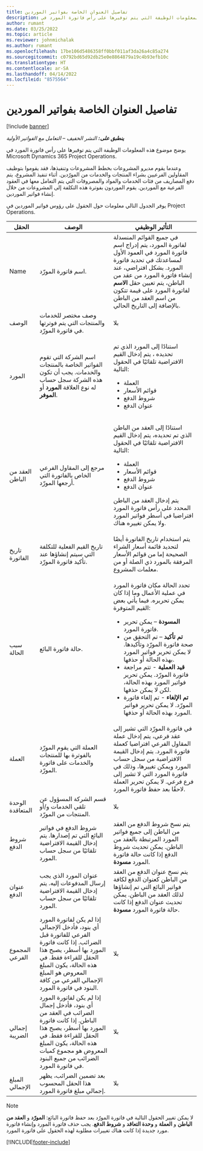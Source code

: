 ```yaml
---
title: تفاصيل العنوان الخاصة بفواتير الموردين
description: يوضح موضوع هذه المعلومات الوظيفة التي يتم توفيرها على رأس فاتورة المورد في Microsoft Dynamics 365 Project Operations.
author: rumant
ms.date: 03/25/2022
ms.topic: article
ms.reviewer: johnmichalak
ms.author: rumant
ms.openlocfilehash: 17be106d5486358ff0bbf011af3da26a4c85a274
ms.sourcegitcommit: c0792bd65d92db25e0e8864879a19c4b93efb10c
ms.translationtype: HT
ms.contentlocale: ar-SA
ms.lasthandoff: 04/14/2022
ms.locfileid: "8575564"
---
```

# <a name="header-details-for-vendor-invoices"></a>تفاصيل العنوان الخاصة بفواتير الموردين

[!include [banner](../../includes/dataverse-preview.md)]

_**ينطبق على:** النشر الخفيف – التعامل مع الفواتير الأولية_

يوضح موضوع هذه المعلومات الوظيفة التي يتم توفيرها على رأس فاتورة المورد في Microsoft Dynamics 365 Project Operations.

وعندما يقوم مديرو المشروعات بخطط المشروعات وتنفيذها، فقد يقوموا بتوظيف المقاولين الفرعيين بشراء المنتجات والخدمات من المورّدين. أثناء تنفيذ المشروع، يتم دفع المصاريف من فئات الخدمات والمواد والمصروفات التي يتم التعامل معها في العقود الفرعية مع الموردين. يقوم الموردون بفوترة هذه التكلفة إلى المشروعات من خلال إنشاء فواتير الموردين.

يوفر الجدول التالي معلومات حول الحقول على رؤوس فواتير الموردين في Project Operations.

| الحقل | الوصف  | التأثير الوظيفي |
| --- | --- | --- |
| Name | اسم فاتورة المورّد. | في جميع القوائم المنسدلة لفاتورة المورد، يتم إدراج اسم فاتورة المورد في العمود الأول لمساعدتك في تحديد فاتورة المورد. بشكل افتراضي، عند إنشاء فاتورة المورد من عقد من الباطن، يتم تعيين حقل **الاسم** لفاتورة المورد على قيمة تتكون من اسم العقد من الباطن بالإضافة إلى التاريخ الحالي. |
| الوصف  | وصف مختصر للخدمات والمنتجات التي يتم فوترتها في فاتورة المورّد. | ‏‫بلا |
| المورد | اسم الشركة التي تقوم الفواتير الخاصة بالمنتجات والخدمات. يجب أن تكون هذه الشركة سجل حساب له نوع العلاقة **المورد** أو **الموفر**. | <p>استنادًا إلى المورد الذي تم تحديده ، يتم إدخال القيم الافتراضية تلقائيًا في الحقول التالية:</p><ul><li>‏‏العملة</li><li>قوائم الأسعار</li><li>شروط الدفع</li><li>عنوان الدفع</li></ul> |
| العقد من الباطن | مرجع إلى المقاول الفرعي الخاص بالفاتورة التي أرجعها المورّد. | <p>استنادًا إلى العقد من الباطن الذي تم تحديده، يتم إدخال القيم الافتراضية تلقائيًا في الحقول التالية:</p><ul><li>‏‏العملة</li><li>قوائم الأسعار</li><li>شروط الدفع</li><li>عنوان الدفع</li></ul><p>يتم إدخال العقد من الباطن المحدد على رأس فاتورة المورد افتراضيا في أسطر فواتير المورد ولا يمكن تغييره هناك.</p> |
| تاريخ الفاتورة | تاريخ القيم الفعلية للتكلفة التي سيتم إنشاؤها عند تأكيد فاتورة المورّد. | يتم استخدام تاريخ الفاتورة أيضًا لتحديد قائمة أسعار الشراء الصحيحة إما من قوائم الأسعار المرفقة بالمورد ذي الصلة أو من معلمات المشروع. |
| سبب الحالة  | حالة فاتورة البائع. | <p>تحدد الحالة مكان فاتورة المورد في عملية الأعمال وما إذا كان يمكن تحريره. فيما يأتي بعض القيم المتوفرة:</p><ul><li>**المسودة** – يمكن تحرير فاتورة المورد.</li><li>**تم تأكيد** – تم التحقق من صحة فاتورة المورّد وتأكيدها. لا يمكن تحرير فواتير المورد بهذه الحالة أو حذفها.</li><li>**قيد العملية** - تتم مراجعة فاتورة المورّد. يمكن تحرير فواتير المورد بهذه الحالة، لكن لا يمكن حذفها.</li><li>**تم الإلغاء** - تم إلغاء فاتورة المورّد. لا يمكن تحرير فواتير المورد بهذه الحالة أو حذفها.</li></ul> |
| ‏‏العملة | العملة التي يقوم المورّد بالفوترة بها للمنتجات والخدمات على فاتورة المورّد. | في فاتورة المورّد التي تشير إلى عقد فرعي، يتم إدخال عملة المقاول الفرعي افتراضيا كعملة فاتورة المورد. يتم إدخال القيمة الافتراضية من سجل حساب المورد ويمكن تغييرها، وذلك في فاتورة المورد التي لا تشير إلى فرع فرعي. لا يمكن تحرير العملة لاحقًا بعد حفظ فاتورة المورد. |
| الوحدة المتعاقدة | قسم الشركة المسؤول عن تلقي الخدمات و/أو المنتجات من المورّد. | ‏‫بلا |
| شروط الدفع | شروط الدفع في فواتير البائع التي تم إصدارها. يتم إدخال القيمة الافتراضية تلقائيًا من سجل حساب المورد. | يتم نسخ شروط الدفع من العقد من الباطن إلى جميع فواتير المورد المرتبطة بالعقد من الباطن. يمكن تحديث شروط الدفع إذا كانت حالة فاتورة المورد **مسودة**. |
| عنوان الدفع | عنوان المورد الذي يجب إرسال المدفوعات إليه. يتم إدخال القيمة الافتراضية تلقائيًا من سجل حساب المورد. | يتم نسخ عنوان الدفع من العقد من الباطن كعنوان الدفع لكافة فواتير البائع التي تم إنشاؤها لذلك العقد من الباطن. يمكن تحديث عنوان الدفع إذا كانت حالة فاتورة المورد **مسودة**. |
| المجموع الفرعي | إذا لم يكن لفاتورة المورد أي بنود، فأدخل الإجمالي الفرعي للفاتورة قبل الضرائب. إذا كانت فاتورة المورد بها أسطر، يصبح هذا الحقل للقراءة فقط. في هذه الحالة، يكون المبلغ المعروض هو المبلغ الإجمالي الفرعي من كافة البنود في فاتورة المورد. | ‏‫بلا |
| ‏‫إجمالي الضريبة‬ | إذا لم يكن لفاتورة المورد أي بنود، فأدخل إجمال الضرائب في العقد من الباطن. إذا كانت فاتورة المورد بها أسطر، يصبح هذا الحقل للقراءة فقط. في هذه الحالة، يكون المبلغ المعروض هو مجموع كميات الضرائب من جميع البنود في فاتورة المورد. | ‏‫بلا |
| المبلغ الإجمالي | بعد تضمين الضرائب، يظهر هذا الحقل المحسوب إجمالي مبلغ فاتورة المورد. | ‏‫بلا |

> [!NOTE]
> لا يمكن تغيير الحقول التالية في فاتورة المورّد بعد حفظ فاتورة البائع: **المورّد** و **العقد من الباطن** و **العملة** و **وحدة التعاقد** و **شروط الدفع**. يجب حذف فاتورة المورد وإنشاء فاتورة مورد جديدة إذا كانت هناك تغييرات مطلوبة لهذه الحقول على فاتورة المورد.

[!INCLUDE[footer-include](../../includes/footer-banner.md)]
